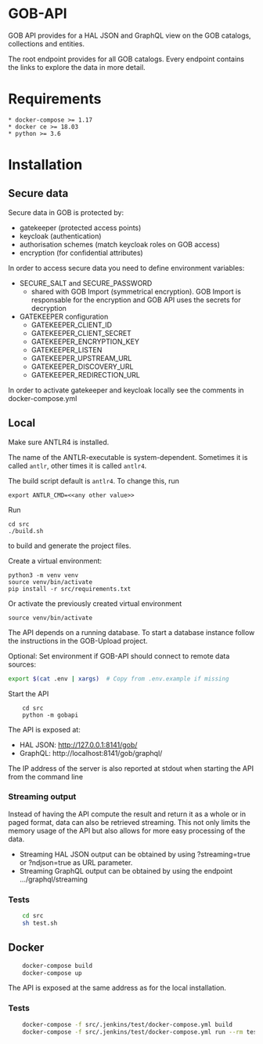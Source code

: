 # GOB-API

GOB API provides for a HAL JSON and GraphQL view on the GOB catalogs, collections and entities.

The root endpoint provides for all GOB catalogs.
Every endpoint contains the links to explore the data in more detail.

# Requirements

    * docker-compose >= 1.17
    * docker ce >= 18.03
    * python >= 3.6
    
# Installation

## Secure data

Secure data in GOB is protected by:
- gatekeeper (protected access points)
- keycloak (authentication)
- authorisation schemes (match keycloak roles on GOB access)
- encryption (for confidential attributes)

In order to access secure data you need to define environment variables:
- SECURE_SALT and SECURE_PASSWORD
  - shared with GOB Import (symmetrical encryption).
    GOB Import is responsable for the encryption and GOB API uses the secrets for decryption
- GATEKEEPER configuration
  - GATEKEEPER_CLIENT_ID
  - GATEKEEPER_CLIENT_SECRET
  - GATEKEEPER_ENCRYPTION_KEY
  - GATEKEEPER_LISTEN
  - GATEKEEPER_UPSTREAM_URL
  - GATEKEEPER_DISCOVERY_URL
  - GATEKEEPER_REDIRECTION_URL

In order to activate gatekeeper and keycloak locally see the comments in docker-compose.yml   

## Local

Make sure ANTLR4 is installed.

The name of the ANTLR-executable is system-dependent. Sometimes it is called
```antlr```, other times it is called ```antlr4```.

The build script default is ```antlr4```. To change this, run

    export ANTLR_CMD=<<any other value>>

Run

    cd src
    ./build.sh
    
to build and generate the project files.

Create a virtual environment:

    python3 -m venv venv
    source venv/bin/activate
    pip install -r src/requirements.txt
    
Or activate the previously created virtual environment

    source venv/bin/activate

The API depends on a running database.
To start a database instance follow the instructions in the GOB-Upload project.

Optional: Set environment if GOB-API should connect to remote data sources:

```bash
export $(cat .env | xargs)  # Copy from .env.example if missing
```

Start the API

```
    cd src
    python -m gobapi
```

The API is exposed at:
- HAL JSON: http://127.0.0.1:8141/gob/
- GraphQL: http://localhost:8141/gob/graphql/

The IP address of the server is also reported at stdout when starting the API from the command line

### Streaming output

Instead of having the API compute the result and return it as a whole or in paged format,
data can also be retrieved streaming. This not only limits the memory usage of the API
but also allows for more easy processing of the data.

- Streaming HAL JSON output can be obtained by using ?streaming=true or ?ndjson=true as URL parameter.
- Streaming GraphQL output can be obtained by using the endpoint .../graphql/streaming

### Tests

```bash
    cd src
    sh test.sh
```

## Docker

```bash
    docker-compose build
    docker-compose up
```

The API is exposed at the same address as for the local installation.

### Tests

```bash
    docker-compose -f src/.jenkins/test/docker-compose.yml build
    docker-compose -f src/.jenkins/test/docker-compose.yml run --rm test
```
